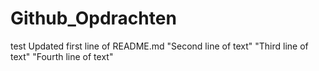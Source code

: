 # Github_Opdrachten
test
Updated first line of README.md
"Second line of text" 
"Third line of text" 
"Fourth line of text" 
